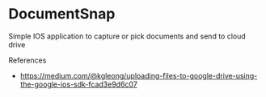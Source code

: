 # DocumentSnap
Simple IOS application to capture or pick documents and send to cloud drive


References
- https://medium.com/@kgleong/uploading-files-to-google-drive-using-the-google-ios-sdk-fcad3e9d6c07
